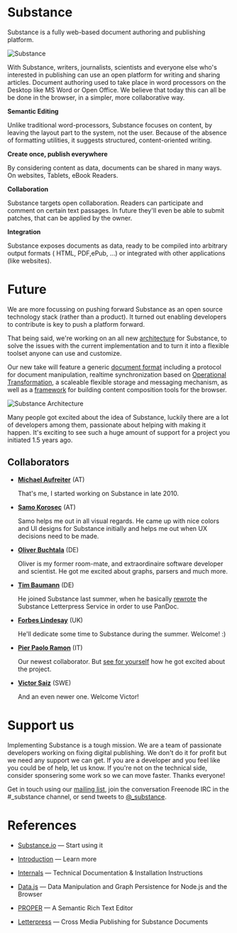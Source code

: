 Substance
================================================================================

Substance is a fully web-based document authoring and publishing platform.

![Substance](http://f.cl.ly/items/3y2t2I3f0E2U1Y3e0S0n/Screen%20Shot%202012-06-05%20at%208.28.08%20AM.png)

With Substance, writers, journalists, scientists and everyone else who's interested in publishing can use an open platform for writing and sharing articles. Document authoring used to take place in word processors on the Desktop like MS Word or Open Office. We believe that today this can all be be done in the browser, in a simpler, more collaborative way.

**Semantic Editing**

Unlike traditional word-processors, Substance focuses on content, by leaving the layout part to the system, not the user. Because of the absence of formatting utilities, it suggests structured, content-oriented writing.

**Create once, publish everywhere**

By considering content as data, documents can be shared in many ways. On websites, Tablets, eBook Readers.

**Collaboration**

Substance targets open collaboration. Readers can participate and comment on certain text passages. In future they'll even be able to submit patches, that can be applied by the owner.

**Integration**

Substance exposes documents as data, ready to be compiled into arbitrary output formats ( HTML, PDF,ePub, ...) or integrated with other applications (like websites).



Future
================================================================================

We are more focussing on pushing forward Substance as an open source technology stack (rather than a product). It turned out enabling developers to contribute is key to push a platform forward.

That being said, we're working on an all new [architecture](http://github.com/substance/architecture) for Substance, to solve the issues with the current implementation and to turn it into a flexible toolset anyone can use and customize.

Our new take will feature a generic [document format](http://github.com/substance/document) including a protocol for document manipulation, realtime synchronization based on [Operational Transformation](http://ot.substance.io), a scaleable flexible storage and messaging mechanism, as well as a [framework](http://github.com/substance/composer) for building content composition tools for the browser.

![Substance Architecture](http://f.cl.ly/items/1U1R140i1s0j011d131V/substance-architecture.png)

Many people got excited about the idea of Substance, luckily there are a lot of developers among them, passionate about helping with making it happen. It's exciting to see such a huge amount of support for a project you initiated 1.5 years ago.


Collaborators
------------------------

- **[Michael Aufreiter](http://github.com/michael)** (AT)

  That's me, I started working on Substance in late 2010.

- **[Samo Korosec](http://github.com/smoofles)** (AT)

  Samo helps me out in all visual regards. He came up with nice colors and UI designs for Substance initially and helps me out when UX decisions need to be made.

- **[Oliver Buchtala](http://github.com/oliver----)** (DE)

  Oliver is my former room-mate, and extraordinaire software developer and scientist. He got me excited about graphs, parsers and much more. 

- **[Tim Baumann](https://github.com/timjb)** (DE)

  He joined Substance last summer, when he basically [rewrote](https://github.com/substance/letterpress/pull/1) the Substance Letterpress Service in order to use PanDoc. 

- **[Forbes Lindesay](https://github.com/ForbesLindesay)** (UK)

  He'll dedicate some time to Substance during the summer. Welcome! :)

- **[Pier Paolo Ramon](https://github.com/yuchi)** (IT)

  Our newest collaborator. But [see for yourself](http://yuchi.herokuapp.com/developing-svbstantia) how he got excited about the project.

- **[Victor Saiz](http://github.com/vectorsize)** (SWE)
  
  And an even newer one. Welcome Victor!


Support us
================================================================================

Implementing Substance is a tough mission. We are a team of passionate developers working on fixing digital publishing. We don't do it for profit but we need any support we can get. If you are a developer and you feel like you could be of help, let us know. If you're not on the technical side, consider sponsering some work so we can move faster. Thanks everyone!

Get in touch using our [mailing list](https://groups.google.com/forum/?fromgroups#!forum/substance_), join the conversation Freenode IRC in the #_substance channel, or send tweets to [@_substance](http://twitter.mcom/_substance).


References
================================================================================

* [Substance.io](http://substance.io) — Start using it

* [Introduction](http://substance.io/substance/getting-started) — Learn more

* [Internals](http://substance.io/substance/substance-internals) — Technical Documentation & Installation Instructions

* [Data.js](http://github.com/michael/data) — Data Manipulation and Graph Persistence for Node.js and the Browser

* [PROPER](http://github.com/michael/proper) — A Semantic Rich Text Editor

* [Letterpress](http://github.com/michael/letterpress) — Cross Media Publishing for Substance Documents
